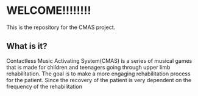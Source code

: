 # WELCOME!!!!!!!!
This is the repository for the CMAS project.

## What is it?
Contactless Music Activating System(CMAS) is a series of musical games that is made for children and teenagers going through upper limb rehabilitation. The goal is to make a more engaging rehabilitation process for the patient. Since the recovery of the patient is very dependent on the frequency of the rehabilitation 
<!--stackedit_data:
eyJoaXN0b3J5IjpbMTc0MzEzMzIwMyw3MzA5OTgxMTZdfQ==
-->